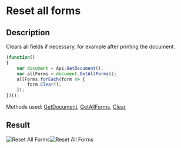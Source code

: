 # Reset all forms

## Description

Clears all fields if necessary, for example after printing the document.

<!-- This code snippet is shown in the screenshot. -->

<!-- eslint-skip -->

```ts
(function()
{
    var document = Api.GetDocument();
    var allForms = document.GetAllForms();
    allForms.forEach(form => {
        form.Clear();
    });
})();
```

Methods used: [GetDocument](../../../../office-api/usage-api/text-document-api/Api/Methods/GetDocument.md), [GetAllForms](../../../../office-api/usage-api/text-document-api/ApiDocument/Methods/GetAllForms.md), [Clear](../../../../office-api/usage-api/text-document-api/ApiFormBase/Methods/Clear.md)

## Result

<!-- imgpath -->

![Reset All Forms](/assets/images/plugins/reset-all-forms.png#gh-light-mode-only)![Reset All Forms](/assets/images/plugins/reset-all-forms.dark.png#gh-dark-mode-only)
